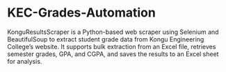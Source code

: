 # KEC-Grades-Automation
KonguResultsScraper is a Python-based web scraper using Selenium and BeautifulSoup to extract student grade data from Kongu Engineering College’s website. It supports bulk extraction from an Excel file, retrieves semester grades, GPA, and CGPA, and saves the results to an Excel sheet for analysis.
